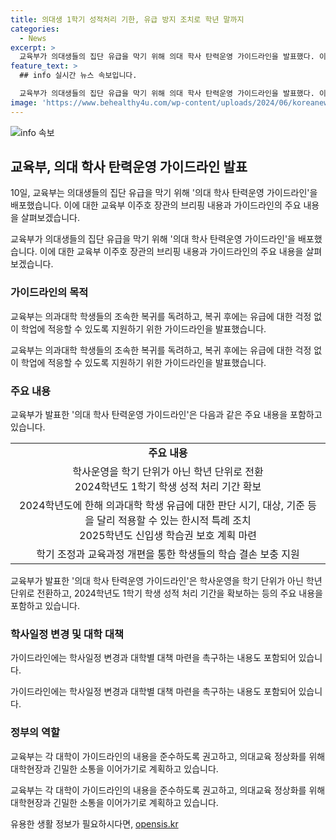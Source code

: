 ```yaml
---
title: 의대생 1학기 성적처리 기한, 유급 방지 조치로 학년 말까지
categories:
  - News
excerpt: >
  교육부가 의대생들의 집단 유급을 막기 위해 의대 학사 탄력운영 가이드라인을 발표했다. 이에는 의과대학 학생들의 조속한 복귀를 독려하고, 복귀 후 유급에 대한 걱정 없이 학업에 적응할 수 있도록 지원하는 내용이 담겼다. 이주호 교육부 장관은 의과대학 교육과정을 학년 단위로 전환하라며 관련 조치를 적극적으로 활용할 것을 요청했다. 또한 의예과 1학년 학생들에 대한 특별한 조치가 필요하며, 학사일정 변경 등을 고려하여 대학이 탄력적 학사 운영을 이행할 것을 당부했다.
feature_text: >
  ## info 실시간 뉴스 속보입니다.

  교육부가 의대생들의 집단 유급을 막기 위해 의대 학사 탄력운영 가이드라인을 발표했다. 이에는 의과대학 학생들의 조속한 복귀를 독려하고, 복귀 후 유급에 대한 걱정 없이 학업에 적응할 수 있도록 지원하는 내용이 담겼다. 이주호 교육부 장관은 의과대학 교육과정을 학년 단위로 전환하라며 관련 조치를 적극적으로 활용할 것을 요청했다. 또한 의예과 1학년 학생들에 대한 특별한 조치가 필요하며, 학사일정 변경 등을 고려하여 대학이 탄력적 학사 운영을 이행할 것을 당부했다.
image: 'https://www.behealthy4u.com/wp-content/uploads/2024/06/koreanews.jpg'
---
```


<p><img src="https://www.behealthy4u.com/wp-content/uploads/2024/06/koreanews.jpg" alt="info 속보" /></p>

<h2 data-ke-size="size26">교육부, 의대 학사 탄력운영 가이드라인 발표</h2>

<p>10일, 교육부는 의대생들의 집단 유급을 막기 위해 '의대 학사 탄력운영 가이드라인'을 배포했습니다. 이에 대한 교육부 이주호 장관의 브리핑 내용과 가이드라인의 주요 내용을 살펴보겠습니다.</p>

<p data-ke-size="size16">교육부가 의대생들의 집단 유급을 막기 위해 '의대 학사 탄력운영 가이드라인'을 배포했습니다. 이에 대한 교육부 이주호 장관의 브리핑 내용과 가이드라인의 주요 내용을 살펴보겠습니다.</p>

<h3>가이드라인의 목적</h3>

<p>교육부는 의과대학 학생들의 조속한 복귀를 독려하고, 복귀 후에는 유급에 대한 걱정 없이 학업에 적응할 수 있도록 지원하기 위한 가이드라인을 발표했습니다.</p>

<p data-ke-size="size16">교육부는 의과대학 학생들의 조속한 복귀를 독려하고, 복귀 후에는 유급에 대한 걱정 없이 학업에 적응할 수 있도록 지원하기 위한 가이드라인을 발표했습니다.</p>

<h3>주요 내용</h3>

<p>교육부가 발표한 '의대 학사 탄력운영 가이드라인'은 다음과 같은 주요 내용을 포함하고 있습니다.</p>

<table>
  <tr>
    <td style="text-align: center; height: 17px;"><b>주요 내용</b></td>
  </tr>
  <tr>
    <td style="text-align: center; height: 17px;">학사운영을 학기 단위가 아닌 학년 단위로 전환<br>2024학년도 1학기 학생 성적 처리 기간 확보</td>
  </tr>
  <tr>
    <td style="text-align: center; height: 17px;">2024학년도에 한해 의과대학 학생 유급에 대한 판단 시기, 대상, 기준 등을 달리 적용할 수 있는 한시적 특례 조치<br>2025학년도 신입생 학습권 보호 계획 마련</td>
  </tr>
  <tr>
    <td style="text-align: center; height: 17px;">학기 조정과 교육과정 개편을 통한 학생들의 학습 결손 보충 지원</td>
  </tr>
</table>

<p data-ke-size="size16">교육부가 발표한 '의대 학사 탄력운영 가이드라인'은 학사운영을 학기 단위가 아닌 학년 단위로 전환하고, 2024학년도 1학기 학생 성적 처리 기간을 확보하는 등의 주요 내용을 포함하고 있습니다.</p>

<h3>학사일정 변경 및 대학 대책</h3>

<p>가이드라인에는 학사일정 변경과 대학별 대책 마련을 촉구하는 내용도 포함되어 있습니다.</p>

<p data-ke-size="size16">가이드라인에는 학사일정 변경과 대학별 대책 마련을 촉구하는 내용도 포함되어 있습니다.</p>

<h3>정부의 역할</h3>

<p>교육부는 각 대학이 가이드라인의 내용을 준수하도록 권고하고, 의대교육 정상화를 위해 대학현장과 긴밀한 소통을 이어가기로 계획하고 있습니다.</p>

<p data-ke-size="size16">교육부는 각 대학이 가이드라인의 내용을 준수하도록 권고하고, 의대교육 정상화를 위해 대학현장과 긴밀한 소통을 이어가기로 계획하고 있습니다.</p>
유용한 생활 정보가 필요하시다면, <a href="https://opensis.kr" rel="dofollow">opensis.kr</a>


